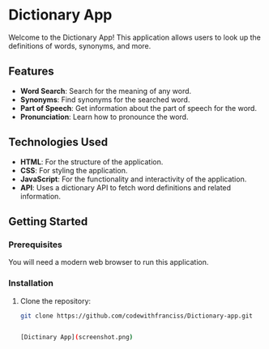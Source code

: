 # Dictionary App

Welcome to the Dictionary App! This application allows users to look up the definitions of words, synonyms, and more.

## Features

- **Word Search**: Search for the meaning of any word.
- **Synonyms**: Find synonyms for the searched word.
- **Part of Speech**: Get information about the part of speech for the word.
- **Pronunciation**: Learn how to pronounce the word.

## Technologies Used

- **HTML**: For the structure of the application.
- **CSS**: For styling the application.
- **JavaScript**: For the functionality and interactivity of the application.
- **API**: Uses a dictionary API to fetch word definitions and related information.

## Getting Started

### Prerequisites

You will need a modern web browser to run this application.

### Installation

1. Clone the repository:
   ```bash
   git clone https://github.com/codewithfranciss/Dictionary-app.git


   [Dictinary App](screenshot.png)
